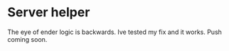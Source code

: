 # Server helper


The eye of ender logic is backwards.  Ive tested my fix and it works. Push coming soon.
